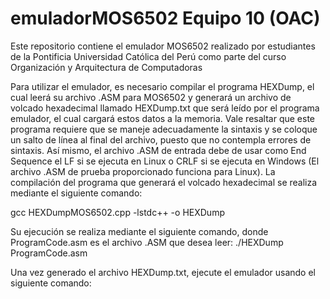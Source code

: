 # emuladorMOS6502 Equipo 10 (OAC)
Este repositorio contiene el emulador MOS6502 realizado por estudiantes de la Pontificia Universidad Católica del Perú como parte del curso Organización y Arquitectura de Computadoras

Para utilizar el emulador, es necesario compilar el programa HEXDump, el cual leerá su archivo .ASM para MOS6502 y generará un archivo de volcado hexadecimal llamado HEXDump.txt que será leído por el programa emulador, el cual cargará estos datos a la memoria. Vale resaltar que este programa requiere que se maneje adecuadamente la sintaxis y se coloque un salto de línea al final del archivo, puesto que no contempla errores de sintaxis. Así mismo, el archivo .ASM de entrada debe de usar como End Sequence el LF si se ejecuta en Linux o CRLF si se ejecuta en Windows (El archivo .ASM de prueba proporcionado funciona para Linux).
La compilación del programa que generará el volcado hexadecimal se realiza mediante el siguiente comando:

gcc HEXDumpMOS6502.cpp -lstdc++ -o HEXDump

Su ejecución se realiza mediante el siguiente comando, donde ProgramCode.asm es el archivo .ASM que desea leer:
./HEXDump ProgramCode.asm

Una vez generado el archivo HEXDump.txt, ejecute el emulador usando el siguiente comando:
